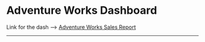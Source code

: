 # Adventure Works Dashboard

Link for the dash --> [Adventure Works Sales Report](https://cmpbj-adventureworks-dashboard-dashboardapp-f1q685.streamlit.app/)

---



